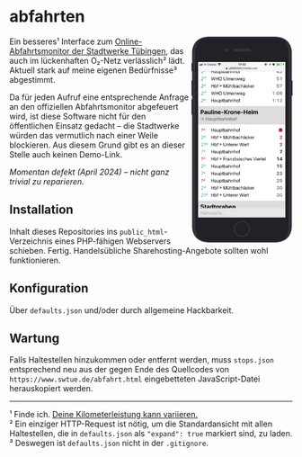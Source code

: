 # abfahrten

<img align="right" width="180" src="demo.png">
<!-- https://dribbble.com/shots/3516645-Free-iPhone-7-iPhone-7-Plus-Mockup -->

Ein besseres¹ Interface zum [Online-Abfahrtsmonitor der Stadtwerke Tübingen](https://www.swtue.de/abfahrt.html), das auch im lückenhaften O₂-Netz verlässlich² lädt. Aktuell stark auf meine eigenen Bedürfnisse³ abgestimmt.

Da für jeden Aufruf eine entsprechende Anfrage an den offiziellen Abfahrtsmonitor abgefeuert wird, ist diese Software nicht für den öffentlichen Einsatz gedacht – die Stadtwerke würden das vermutlich nach einer Weile blockieren. Aus diesem Grund gibt es an dieser Stelle auch keinen Demo-Link.

*Momentan defekt (April 2024) – nicht ganz trivial zu reparieren.*


## Installation

Inhalt dieses Repositories ins `public_html`-Verzeichnis eines PHP-fähigen Webservers schieben. Fertig. Handelsübliche Sharehosting-Angebote sollten wohl funktionieren.


## Konfiguration

Über `defaults.json` und/oder durch allgemeine Hackbarkeit.


## Wartung

Falls Haltestellen hinzukommen oder entfernt werden, muss `stops.json` entsprechend neu aus der gegen Ende des Quellcodes von `https://www.swtue.de/abfahrt.html` eingebetteten JavaScript-Datei herauskopiert werden.


---

¹ Finde ich. [Deine Kilometerleistung kann variieren.](https://www.urbandictionary.com/define.php?term=ymmv)<br>
² Ein einziger HTTP-Request ist nötig, um die Standardansicht mit allen Haltestellen, die in `defaults.json` als `"expand": true` markiert sind, zu laden.<br>
³ Deswegen ist `defaults.json` nicht in der `.gitignore`.
